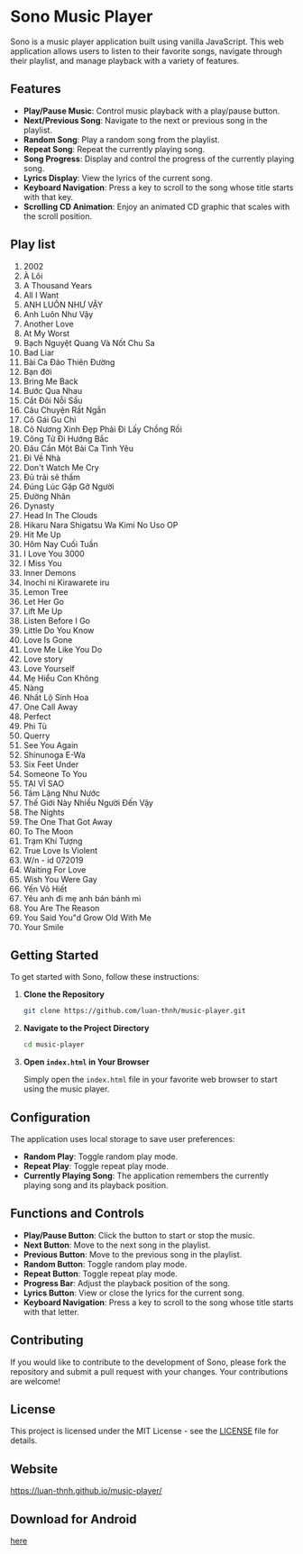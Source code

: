 # Sono Music Player

Sono is a music player application built using vanilla JavaScript. This web application allows users to listen to their favorite songs, navigate through their playlist, and manage playback with a variety of features.

## Features

- **Play/Pause Music**: Control music playback with a play/pause button.
- **Next/Previous Song**: Navigate to the next or previous song in the playlist.
- **Random Song**: Play a random song from the playlist.
- **Repeat Song**: Repeat the currently playing song.
- **Song Progress**: Display and control the progress of the currently playing song.
- **Lyrics Display**: View the lyrics of the current song.
- **Keyboard Navigation**: Press a key to scroll to the song whose title starts with that key.
- **Scrolling CD Animation**: Enjoy an animated CD graphic that scales with the scroll position.

## Play list

1. 2002
2. À Lôi
3. A Thousand Years
4. All I Want
5. ANH LUÔN NHƯ VẬY
6. Anh Luôn Như Vậy
7. Another Love
8. At My Worst
9. Bạch Nguyệt Quang Và Nốt Chu Sa
10. Bad Liar
11. Bài Ca Đảo Thiên Đường
12. Bạn đời
13. Bring Me Back
14. Bước Qua Nhau
15. Cắt Đôi Nỗi Sầu
16. Câu Chuyện Rất Ngắn
17. Cô Gái Gu Chì
18. Cô Nương Xinh Đẹp Phải Đi Lấy Chồng Rồi
19. Công Tử Đi Hướng Bắc
20. Đâu Cần Một Bài Ca Tình Yêu
21. Đi Về Nhà
22. Don't Watch Me Cry
23. Đủ trải sẽ thấm
24. Đúng Lúc Gặp Gỡ Người
25. Đường Nhân
26. Dynasty
27. Head In The Clouds
28. Hikaru Nara Shigatsu Wa Kimi No Uso OP
29. Hit Me Up
30. Hôm Nay Cuối Tuần
31. I Love You 3000
32. I Miss You
33. Inner Demons
34. Inochi ni Kirawarete iru
35. Lemon Tree
36. Let Her Go
37. Lift Me Up
38. Listen Before I Go
39. Little Do You Know
40. Love Is Gone
41. Love Me Like You Do
42. Love story
43. Love Yourself
44. Mẹ Hiểu Con Không
45. Nàng
46. Nhất Lộ Sinh Hoa
47. One Call Away
48. Perfect
49. Phi Tù
50. Querry
51. See You Again
52. Shinunoga E-Wa
53. Six Feet Under
54. Someone To You
55. TẠI VÌ SAO
56. Tâm Lặng Như Nước
57. Thế Giới Này Nhiều Người Đến Vậy
58. The Nights
59. The One That Got Away
60. To The Moon
61. Trạm Khí Tượng
62. True Love Is Violent
63. W/n - id 072019
64. Waiting For Love
65. Wish You Were Gay
66. Yến Vô Hiết
67. Yêu anh đi mẹ anh bán bánh mì
68. You Are The Reason
69. You Said You"d Grow Old With Me
70. Your Smile

## Getting Started

To get started with Sono, follow these instructions:

1. **Clone the Repository**

   ```bash
   git clone https://github.com/luan-thnh/music-player.git
   ```

2. **Navigate to the Project Directory**

   ```bash
   cd music-player
   ```

3. **Open `index.html` in Your Browser**

   Simply open the `index.html` file in your favorite web browser to start using the music player.

## Configuration

The application uses local storage to save user preferences:

- **Random Play**: Toggle random play mode.
- **Repeat Play**: Toggle repeat play mode.
- **Currently Playing Song**: The application remembers the currently playing song and its playback position.

## Functions and Controls

- **Play/Pause Button**: Click the button to start or stop the music.
- **Next Button**: Move to the next song in the playlist.
- **Previous Button**: Move to the previous song in the playlist.
- **Random Button**: Toggle random play mode.
- **Repeat Button**: Toggle repeat play mode.
- **Progress Bar**: Adjust the playback position of the song.
- **Lyrics Button**: View or close the lyrics for the current song.
- **Keyboard Navigation**: Press a key to scroll to the song whose title starts with that letter.

## Contributing

If you would like to contribute to the development of Sono, please fork the repository and submit a pull request with your changes. Your contributions are welcome!

## License

This project is licensed under the MIT License - see the [LICENSE](LICENSE) file for details.

## Website

https://luan-thnh.github.io/music-player/

## Download for Android 
[here](https://www.upload-apk.com/en/6bbEVDKDISibfqe)